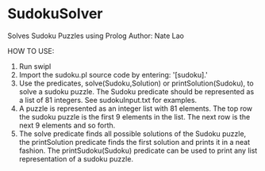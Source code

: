 # SudokuSolver
Solves Sudoku Puzzles using Prolog
Author: Nate Lao

HOW TO USE:

1. Run swipl
2. Import the sudoku.pl source code by entering: '[sudoku].'
3. Use the predicates, solve(Sudoku,Solution) or printSolution(Sudoku), to solve a sudoku puzzle. The Sudoku predicate
should be represented as a list of 81 integers. See sudokuInput.txt for examples.
4. A puzzle is represented as an integer list with 81 elements. The top row the sudoku puzzle is 
the first 9 elements in the list. The next row is the next 9 elements and so forth.
5. The solve predicate finds all possible solutions of the Sudoku puzzle, the printSolution predicate finds the first
solution and prints it in a neat fashion. The printSudoku(Sudoku) predicate can be used to print any list representation
of a sudoku puzzle.
